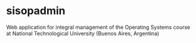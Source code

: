 sisopadmin
==========

Web application for integral management of the Operating Systems course at National Technological University (Buenos Aires, Argentina)
